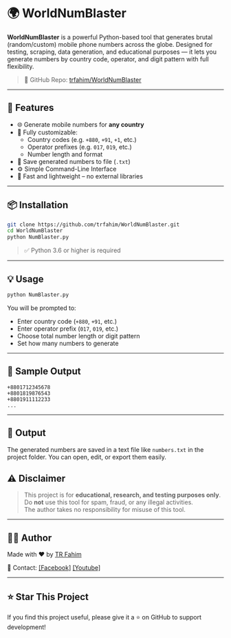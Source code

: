 # 🌍 WorldNumBlaster

**WorldNumBlaster** is a powerful Python-based tool that generates brutal (random/custom) mobile phone numbers across the globe. Designed for testing, scraping, data generation, and educational purposes — it lets you generate numbers by country code, operator, and digit pattern with full flexibility.

> 🔗 GitHub Repo: [trfahim/WorldNumBlaster](https://github.com/trfahim/WorldNumBlaster)

---

## 🚀 Features

- 🌐 Generate mobile numbers for **any country**
- 🔧 Fully customizable:
  - Country codes (e.g. `+880`, `+91`, `+1`, etc.)
  - Operator prefixes (e.g. `017`, `019`, etc.)
  - Number length and format
- 📁 Save generated numbers to file (`.txt`)
- ⚙️ Simple Command-Line Interface
- 💨 Fast and lightweight – no external libraries

---

## 📦 Installation

```bash
git clone https://github.com/trfahim/WorldNumBlaster.git
cd WorldNumBlaster
python NumBlaster.py
```

> ✅ Python 3.6 or higher is required

---

## 💡 Usage

```bash
python NumBlaster.py
```

You will be prompted to:

- Enter country code (`+880`, `+91`, etc.)
- Enter operator prefix (`017`, `019`, etc.)
- Choose total number length or digit pattern
- Set how many numbers to generate

---

## 🧪 Sample Output

```
+8801712345678
+8801819876543
+8801911112233
...
```

---

## 📁 Output

The generated numbers are saved in a text file like `numbers.txt` in the project folder. You can open, edit, or export them easily.



## ⚠️ Disclaimer

> This project is for **educational, research, and testing purposes only**.  
> Do **not** use this tool for spam, fraud, or any illegal activities.  
> The author takes no responsibility for misuse of this tool.

---

## 👨‍💻 Author

Made with ❤️ by [TR Fahim](https://github.com/trfahim)  

📧 Contact: [[Facebook]](https://facebook.com/tahsan.rahman.fahim) [[Youtube]](https://www.youtube.com/@tr_cyberlab)



---

## ⭐ Star This Project

If you find this project useful, please give it a ⭐ on GitHub to support development!
